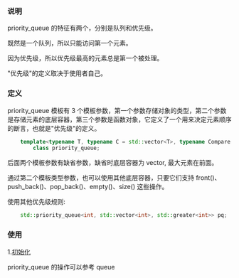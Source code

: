 
### 说明

priority_queue 的特征有两个，分别是队列和优先级。

既然是一个队列，所以只能访问第一个元素。

因为优先级，所以优先级最高的元素总是第一个被处理。

"优先级"的定义取决于使用者自己。


### 定义

priority_queue 模板有 3 个模板参数，第一个参数存储对象的类型，第二个参数是存储元素的底层容器，第三个参数是函数对象，它定义了一个用来决定元素顺序的断言，也就是"优先级"的定义。
```c++
    template<typename T, typename C = std::vector<T>, typename Compare = std::less<T>>
        class priority_queue;
```
后面两个模板参数有缺省参数，缺省时底层容器为 vector, 最大元素在前面。

通过第二个模板类型参数，也可以使用其他底层容器，只要它们支持 front()、push_back()、pop_back()、empty()、size() 这些操作。

使用其他优先级规则:
```c++
    std::priority_queue<int, std::vector<int>, std::greater<int>> pq;
```


### 使用

1.[初始化](08_Priority_queue/01_pq_initialize.cpp)

priority_queue 的操作可以参考 queue
